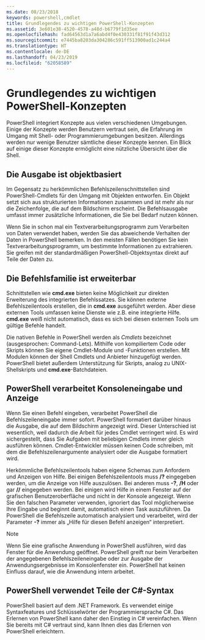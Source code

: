 ```yaml
---
ms.date: 08/23/2018
keywords: powershell,cmdlet
title: Grundlegendes zu wichtigen PowerShell-Konzepten
ms.assetid: 3e601e38-4520-4578-a48d-b6779f1d35ee
ms.openlocfilehash: fad64563d1a7a6abd4f0e430331f81f91f43d312
ms.sourcegitcommit: e7445ba8203da304286c591ff513900ad1c244a4
ms.translationtype: HT
ms.contentlocale: de-DE
ms.lasthandoff: 04/23/2019
ms.locfileid: "62058589"
---
```

# <a name="understanding-important-powershell-concepts"></a>Grundlegendes zu wichtigen PowerShell-Konzepten

PowerShell integriert Konzepte aus vielen verschiedenen Umgebungen. Einige der Konzepte werden Benutzern vertraut sein, die Erfahrung im Umgang mit Shell- oder Programmierumgebungen besitzen. Allerdings werden nur wenige Benutzer sämtliche dieser Konzepte kennen. Ein Blick auf einige dieser Konzepte ermöglicht eine nützliche Übersicht über die Shell.

## <a name="output-is-object-based"></a>Die Ausgabe ist objektbasiert

Im Gegensatz zu herkömmlichen Befehlszeilenschnittstellen sind PowerShell-Cmdlets für den Umgang mit Objekten entworfen.
Ein Objekt setzt sich aus strukturierten Informationen zusammen und ist mehr als nur die Zeichenfolge, die auf dem Bildschirm erscheint. Die Befehlsausgabe umfasst immer zusätzliche Informationen, die Sie bei Bedarf nutzen können.

Wenn Sie in schon mal ein Textverarbeitungsprogramm zum Verarbeiten von Daten verwendet haben, werden Sie das abweichende Verhalten der Daten in PowerShell bemerken. In den meisten Fällen benötigen Sie kein Textverarbeitungsprogramm, um bestimmte Informationen zu extrahieren. Sie greifen mit der standardmäßigen PowerShell-Objektsyntax direkt auf Teile der Daten zu.

## <a name="the-command-family-is-extensible"></a>Die Befehlsfamilie ist erweiterbar

Schnittstellen wie **cmd.exe** bieten keine Möglichkeit zur direkten Erweiterung des integrierten Befehlssatzes. Sie können externe Befehlszeilentools erstellen, die in **cmd.exe** ausgeführt werden. Aber diese externen Tools umfassen keine Dienste wie z.B. eine integrierte Hilfe. **cmd.exe** weiß nicht automatisch, dass es sich bei diesen externen Tools um gültige Befehle handelt.

Die nativen Befehle in PowerShell werden als *Cmdlets* bezeichnet (ausgesprochen: Command-Lets). Mithilfe von kompiliertem Code oder Skripts können Sie eigene Cmdlet-Module und -Funktionen erstellen. Mit Modulen können der Shell Cmdlets und Anbieter hinzugefügt werden. PowerShell bietet außerdem Unterstützung für Skripts, analog zu UNIX-Shellskripts und **cmd.exe**-Batchdateien.

## <a name="powershell-handles-console-input-and-display"></a>PowerShell verarbeitet Konsoleneingabe und Anzeige

Wenn Sie einen Befehl eingeben, verarbeitet PowerShell die Befehlszeileneingabe immer sofort. PowerShell formatiert darüber hinaus die Ausgabe, die auf dem Bildschirm angezeigt wird. Dieser Unterschied ist wesentlich, weil dadurch die Arbeit für jedes Cmdlet verringert wird. Es wird sichergestellt, dass Sie Aufgaben mit beliebigen Cmdlets immer gleich ausführen können. Cmdlet-Entwickler müssen keinen Code schreiben, mit dem die Befehlszeilenargumente analysiert oder die Ausgabe formatiert wird.

Herkömmliche Befehlszeilentools haben eigene Schemas zum Anfordern und Anzeigen von Hilfe. Bei einigen Befehlszeilentools muss **/?** eingegeben werden, um die Anzeige von Hilfe auszulösen. Bei anderen muss **-?**, **/H** oder gar **//** eingegeben werden. Bei einigen wird Hilfe in einem Fenster auf der grafischen Benutzeroberfläche und nicht in der Konsole angezeigt. Wenn Sie den falschen Parameter verwenden, ignoriert das Tool möglicherweise Ihre Eingabe und beginnt damit, automatisch einen Task auszuführen.
Da PowerShell die Befehlszeile automatisch analysiert und verarbeitet, wird der Parameter **-?** immer als „Hilfe für diesen Befehl anzeigen“ interpretiert.

> [!NOTE]
> Wenn Sie eine grafische Anwendung in PowerShell ausführen, wird das Fenster für die Anwendung geöffnet.
> PowerShell greift nur beim Verarbeiten der angegebenen Befehlszeileneingabe oder zur Ausgabe der Anwendungsergebnisse im Konsolenfenster ein. PowerShell hat keinen Einfluss darauf, wie die Anwendung intern arbeitet.

## <a name="powershell-uses-some-c-syntax"></a>PowerShell verwendet Teile der C#-Syntax

PowerShell basiert auf dem .NET Framework. Es verwendet einige Syntaxfeatures und Schlüsselwörter der Programmiersprache C#. Das Erlernen von PowerShell kann daher den Einstieg in C# vereinfachen. Wenn Sie bereits mit C# vertraut sind, kann Ihnen dies das Erlernen von PowerShell erleichtern.
